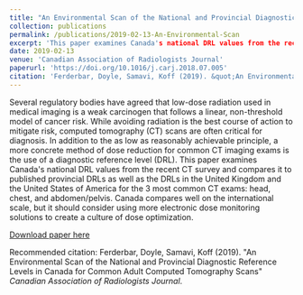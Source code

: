 ```yaml
---
title: "An Environmental Scan of the National and Provincial Diagnostic Reference Levels in Canada for Common Adult Computed Tomography Scans"
collection: publications
permalink: /publications/2019-02-13-An-Environmental-Scan
excerpt: 'This paper examines Canada's national DRL values from the recent CT survey and compares it to published provincial DRLs as well as the DRLs in the United Kingdom and the United States of America for the 3 most common CT exams: head, chest, and abdomen/pelvis'
date: 2019-02-13
venue: 'Canadian Association of Radiologists Journal'
paperurl: 'https://doi.org/10.1016/j.carj.2018.07.005'
citation: 'Ferderbar, Doyle, Samavi, Koff (2019). &quot;An Environmental Scan of the National and Provincial Diagnostic Reference Levels in Canada for Common Adult Computed Tomography Scans&quot; <i>Canadian Association of Radiologists Journal</i>.'
---
```

Several regulatory bodies have agreed that low-dose radiation used in medical imaging is a weak carcinogen that follows a linear, non-threshold model of cancer risk. While avoiding radiation is the best course of action to mitigate risk, computed tomography (CT) scans are often critical for diagnosis. In addition to the as low as reasonably achievable principle, a more concrete method of dose reduction for common CT imaging exams is the use of a diagnostic reference level (DRL). This paper examines Canada's national DRL values from the recent CT survey and compares it to published provincial DRLs as well as the DRLs in the United Kingdom and the United States of America for the 3 most common CT exams: head, chest, and abdomen/pelvis. Canada compares well on the international scale, but it should consider using more electronic dose monitoring solutions to create a culture of dose optimization.

[Download paper here](https://doi.org/10.1016/j.carj.2018.07.005)

Recommended citation: Ferderbar, Doyle, Samavi, Koff (2019). &quot;An Environmental Scan of the National and Provincial Diagnostic Reference Levels in Canada for Common Adult Computed Tomography Scans&quot; <i>Canadian Association of Radiologists Journal</i>.
